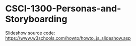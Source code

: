 # CSCI-1300-Personas-and-Storyboarding

Slideshow source code:
https://www.w3schools.com/howto/howto_js_slideshow.asp
